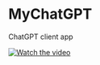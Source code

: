 # MyChatGPT
ChatGPT client app


[![Watch the video](https://img.youtube.com/vi/Q7MWAQC_FS8/maxresdefault.jpg)](https://youtu.be/Q7MWAQC_FS8)

